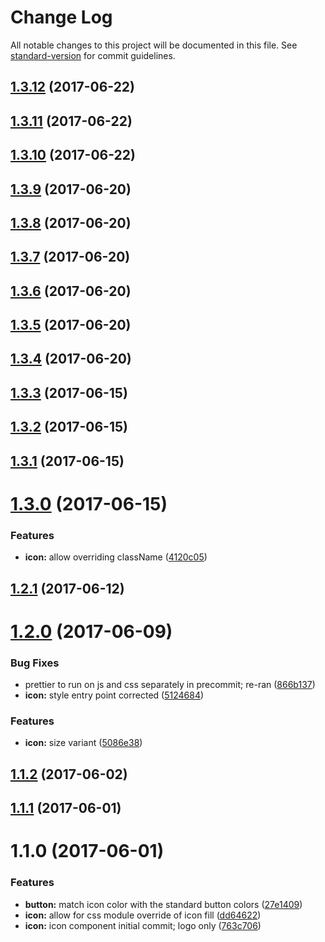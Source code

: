 # Change Log

All notable changes to this project will be documented in this file.
See [standard-version](https://github.com/conventional-changelog/standard-version) for commit guidelines.

<a name="1.3.12"></a>
## [1.3.12](https://github.com/pluralsight/design-system/compare/@pluralsight/ps-icon@1.3.9...@pluralsight/ps-icon@1.3.12) (2017-06-22)




<a name="1.3.11"></a>
## [1.3.11](https://github.com/pluralsight/design-system/compare/@pluralsight/ps-icon@1.3.9...@pluralsight/ps-icon@1.3.11) (2017-06-22)




<a name="1.3.10"></a>
## [1.3.10](https://github.com/pluralsight/design-system/compare/@pluralsight/ps-icon@1.3.9...@pluralsight/ps-icon@1.3.10) (2017-06-22)




<a name="1.3.9"></a>
## [1.3.9](https://github.com/pluralsight/design-system/compare/@pluralsight/ps-icon@1.3.8...@pluralsight/ps-icon@1.3.9) (2017-06-20)




<a name="1.3.8"></a>
## [1.3.8](https://github.com/pluralsight/design-system/compare/@pluralsight/ps-icon@1.3.7...@pluralsight/ps-icon@1.3.8) (2017-06-20)




<a name="1.3.7"></a>
## [1.3.7](https://github.com/pluralsight/design-system/compare/@pluralsight/ps-icon@1.3.6...@pluralsight/ps-icon@1.3.7) (2017-06-20)




<a name="1.3.6"></a>
## [1.3.6](https://github.com/pluralsight/design-system/compare/@pluralsight/ps-icon@1.3.5...@pluralsight/ps-icon@1.3.6) (2017-06-20)




<a name="1.3.5"></a>
## [1.3.5](https://github.com/pluralsight/design-system/compare/@pluralsight/ps-icon@1.3.4...@pluralsight/ps-icon@1.3.5) (2017-06-20)




<a name="1.3.4"></a>
## [1.3.4](https://github.com/pluralsight/design-system/compare/@pluralsight/ps-icon@1.3.3...@pluralsight/ps-icon@1.3.4) (2017-06-20)




<a name="1.3.3"></a>
## [1.3.3](https://github.com/pluralsight/design-system/compare/@pluralsight/ps-icon@1.3.2...@pluralsight/ps-icon@1.3.3) (2017-06-15)




<a name="1.3.2"></a>
## [1.3.2](https://github.com/pluralsight/design-system/compare/@pluralsight/ps-icon@1.3.1...@pluralsight/ps-icon@1.3.2) (2017-06-15)




<a name="1.3.1"></a>
## [1.3.1](https://github.com/pluralsight/design-system/compare/@pluralsight/ps-icon@1.3.0...@pluralsight/ps-icon@1.3.1) (2017-06-15)




<a name="1.3.0"></a>
# [1.3.0](https://github.com/pluralsight/design-system/compare/@pluralsight/ps-icon@1.2.1...@pluralsight/ps-icon@1.3.0) (2017-06-15)


### Features

* **icon:** allow overriding className ([4120c05](https://github.com/pluralsight/design-system/commit/4120c05))




<a name="1.2.1"></a>
## [1.2.1](https://github.com/pluralsight/design-system/compare/@pluralsight/ps-icon@1.2.0...@pluralsight/ps-icon@1.2.1) (2017-06-12)




<a name="1.2.0"></a>
# [1.2.0](https://github.com/pluralsight/design-system/compare/@pluralsight/ps-icon@1.1.2...@pluralsight/ps-icon@1.2.0) (2017-06-09)


### Bug Fixes

* prettier to run on js and css separately in precommit; re-ran ([866b137](https://github.com/pluralsight/design-system/commit/866b137))
* **icon:** style entry point corrected ([5124684](https://github.com/pluralsight/design-system/commit/5124684))


### Features

* **icon:** size variant ([5086e38](https://github.com/pluralsight/design-system/commit/5086e38))




<a name="1.1.2"></a>
## [1.1.2](https://github.com/pluralsight/design-system/compare/@pluralsight/ps-icon@1.1.1...@pluralsight/ps-icon@1.1.2) (2017-06-02)




<a name="1.1.1"></a>
## [1.1.1](https://github.com/pluralsight/design-system/compare/@pluralsight/ps-icon@1.1.0...@pluralsight/ps-icon@1.1.1) (2017-06-01)




<a name="1.1.0"></a>
# 1.1.0 (2017-06-01)


### Features

* **button:** match icon color with the standard button colors ([27e1409](https://github.com/pluralsight/design-system/commit/27e1409))
* **icon:** allow for css module override of icon fill ([dd64622](https://github.com/pluralsight/design-system/commit/dd64622))
* **icon:** icon component initial commit; logo only ([763c706](https://github.com/pluralsight/design-system/commit/763c706))
